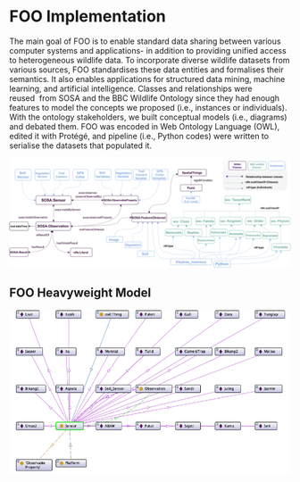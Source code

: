 # FOO Implementation 


The main goal of FOO is to enable standard data sharing between various computer systems and applications- in addition to providing unified access to heterogeneous wildlife data. To incorporate diverse wildlife datasets from various sources, FOO standardises these data entities and formalises their semantics. 
It also enables applications for structured data mining, machine learning, and artificial intelligence.
Classes and relationships were reused  from SOSA and the BBC Wildlife Ontology since they had enough features to model the concepts we proposed (i.e., instances or individuals).
With the ontology stakeholders, we built conceptual models (i.e., diagrams) and debated them. 
FOO was encoded in Web Ontology Language (OWL), edited it with Protégé, 
and pipeline (i.e., Python codes) were written to serialise the datasets that populated it.

![FOO Conceptual Model](/img/FOOBook.png)






## FOO Heavyweight Model

![FOO Heavyweight](/img/sensor.png)
